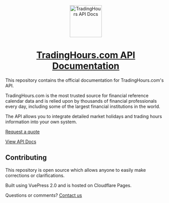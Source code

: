 <div align="center">
<a href="https://docs.tradinghours.com" target=_blank>
<img src="https://www.tradinghours.com/img/logo-512x512.png" alt="TradingHours API Docs" height="100">
<h1>TradingHours.com API Documentation</h1>
</a>
</div>

This repository contains the official documentation for TradingHours.com's API. 

TradingHours.com is the most trusted source for financial reference calendar data and is relied upon by thousands of financial professionals every day, including some of the largest financial institutions in the world.

The API allows you to integrate detailed market holidays and trading hours information into your own system.

[Request a quote](https://www.tradinghours.com/data)

[View API Docs](https://docs.tradinghours.com)

## Contributing

This repository is open source which allows anyone to easily make corrections or clarifications. 

Built using VuePress 2.0 and is hosted on Cloudflare Pages.

Questions or comments? [Contact us](https://www.tradinghours.com/contact)

